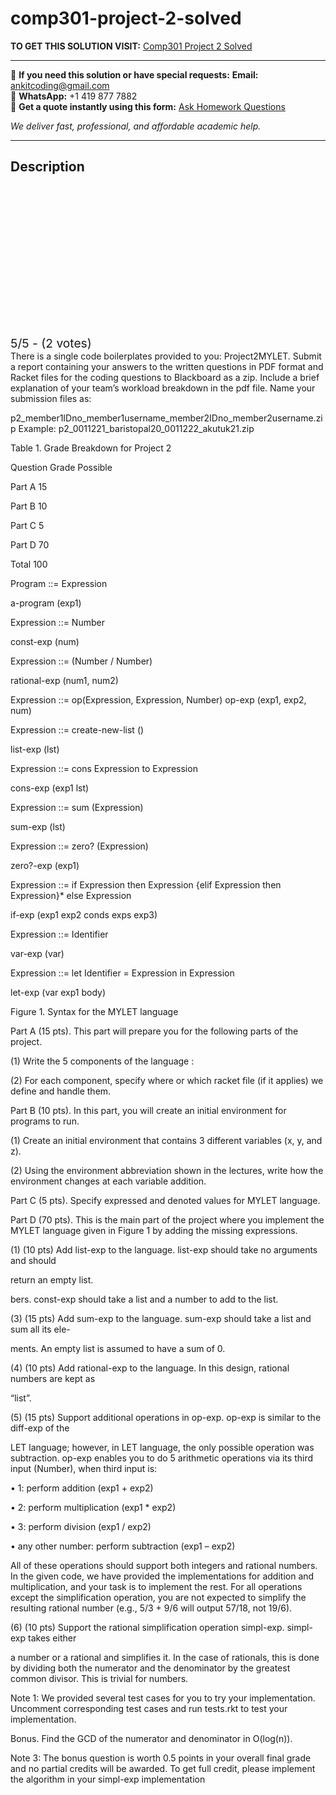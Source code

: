 # comp301-project-2-solved
**TO GET THIS SOLUTION VISIT:** [Comp301 Project 2 Solved](https://www.ankitcodinghub.com/product/comp301-project-2-solved-2/)


---

📩 **If you need this solution or have special requests:** **Email:** ankitcoding@gmail.com  
📱 **WhatsApp:** +1 419 877 7882  
📄 **Get a quote instantly using this form:** [Ask Homework Questions](https://www.ankitcodinghub.com/services/ask-homework-questions/)

*We deliver fast, professional, and affordable academic help.*

---

<h2>Description</h2>



<div class="kk-star-ratings kksr-auto kksr-align-center kksr-valign-top" data-payload="{&quot;align&quot;:&quot;center&quot;,&quot;id&quot;:&quot;117868&quot;,&quot;slug&quot;:&quot;default&quot;,&quot;valign&quot;:&quot;top&quot;,&quot;ignore&quot;:&quot;&quot;,&quot;reference&quot;:&quot;auto&quot;,&quot;class&quot;:&quot;&quot;,&quot;count&quot;:&quot;2&quot;,&quot;legendonly&quot;:&quot;&quot;,&quot;readonly&quot;:&quot;&quot;,&quot;score&quot;:&quot;5&quot;,&quot;starsonly&quot;:&quot;&quot;,&quot;best&quot;:&quot;5&quot;,&quot;gap&quot;:&quot;4&quot;,&quot;greet&quot;:&quot;Rate this product&quot;,&quot;legend&quot;:&quot;5\/5 - (2 votes)&quot;,&quot;size&quot;:&quot;24&quot;,&quot;title&quot;:&quot;Comp301 Project 2 Solved&quot;,&quot;width&quot;:&quot;138&quot;,&quot;_legend&quot;:&quot;{score}\/{best} - ({count} {votes})&quot;,&quot;font_factor&quot;:&quot;1.25&quot;}">

<div class="kksr-stars">

<div class="kksr-stars-inactive">
            <div class="kksr-star" data-star="1" style="padding-right: 4px">


<div class="kksr-icon" style="width: 24px; height: 24px;"></div>
        </div>
            <div class="kksr-star" data-star="2" style="padding-right: 4px">


<div class="kksr-icon" style="width: 24px; height: 24px;"></div>
        </div>
            <div class="kksr-star" data-star="3" style="padding-right: 4px">


<div class="kksr-icon" style="width: 24px; height: 24px;"></div>
        </div>
            <div class="kksr-star" data-star="4" style="padding-right: 4px">


<div class="kksr-icon" style="width: 24px; height: 24px;"></div>
        </div>
            <div class="kksr-star" data-star="5" style="padding-right: 4px">


<div class="kksr-icon" style="width: 24px; height: 24px;"></div>
        </div>
    </div>

<div class="kksr-stars-active" style="width: 138px;">
            <div class="kksr-star" style="padding-right: 4px">


<div class="kksr-icon" style="width: 24px; height: 24px;"></div>
        </div>
            <div class="kksr-star" style="padding-right: 4px">


<div class="kksr-icon" style="width: 24px; height: 24px;"></div>
        </div>
            <div class="kksr-star" style="padding-right: 4px">


<div class="kksr-icon" style="width: 24px; height: 24px;"></div>
        </div>
            <div class="kksr-star" style="padding-right: 4px">


<div class="kksr-icon" style="width: 24px; height: 24px;"></div>
        </div>
            <div class="kksr-star" style="padding-right: 4px">


<div class="kksr-icon" style="width: 24px; height: 24px;"></div>
        </div>
    </div>
</div>


<div class="kksr-legend" style="font-size: 19.2px;">
            5/5 - (2 votes)    </div>
    </div>
There is a single code boilerplates provided to you: Project2MYLET. Submit a report containing your answers to the written questions in PDF format and Racket files for the coding questions to Blackboard as a zip. Include a brief explanation of your team’s workload breakdown in the pdf file. Name your submission files as:

p2_member1IDno_member1username_member2IDno_member2username.zip Example: p2_0011221_baristopal20_0011222_akutuk21.zip

Table 1. Grade Breakdown for Project 2

Question Grade Possible

Part A 15

Part B 10

Part C 5

Part D 70

Total 100

Program ::= Expression

a-program (exp1)

Expression ::= Number

const-exp (num)

Expression ::= (Number / Number)

rational-exp (num1, num2)

Expression ::= op(Expression, Expression, Number) op-exp (exp1, exp2, num)

Expression ::= create-new-list ()

list-exp (lst)

Expression ::= cons Expression to Expression

cons-exp (exp1 lst)

Expression ::= sum (Expression)

sum-exp (lst)

Expression ::= zero? (Expression)

zero?-exp (exp1)

Expression ::= if Expression then Expression {elif Expression then Expression}* else Expression

if-exp (exp1 exp2 conds exps exp3)

Expression ::= Identifier

var-exp (var)

Expression ::= let Identifier = Expression in Expression

let-exp (var exp1 body)

Figure 1. Syntax for the MYLET language

Part A (15 pts). This part will prepare you for the following parts of the project.

(1) Write the 5 components of the language :

(2) For each component, specify where or which racket file (if it applies) we define and handle them.

Part B (10 pts). In this part, you will create an initial environment for programs to run.

(1) Create an initial environment that contains 3 different variables (x, y, and z).

(2) Using the environment abbreviation shown in the lectures, write how the environment changes at each variable addition.

Part C (5 pts). Specify expressed and denoted values for MYLET language.

Part D (70 pts). This is the main part of the project where you implement the MYLET language given in Figure 1 by adding the missing expressions.

(1) (10 pts) Add list-exp to the language. list-exp should take no arguments and should

return an empty list.

bers. const-exp should take a list and a number to add to the list.

(3) (15 pts) Add sum-exp to the language. sum-exp should take a list and sum all its ele-

ments. An empty list is assumed to have a sum of 0.

(4) (10 pts) Add rational-exp to the language. In this design, rational numbers are kept as

“list”.

(5) (15 pts) Support additional operations in op-exp. op-exp is similar to the diff-exp of the

LET language; however, in LET language, the only possible operation was subtraction. op-exp enables you to do 5 arithmetic operations via its third input (Number), when third input is:

• 1: perform addition (exp1 + exp2)

• 2: perform multiplication (exp1 * exp2)

• 3: perform division (exp1 / exp2)

• any other number: perform subtraction (exp1 – exp2)

All of these operations should support both integers and rational numbers. In the given code, we have provided the implementations for addition and multiplication, and your task is to implement the rest. For all operations except the simplification operation, you are not expected to simplify the resulting rational number (e.g., 5/3 + 9/6 will output 57/18, not 19/6).

(6) (10 pts) Support the rational simplification operation simpl-exp. simpl-exp takes either

a number or a rational and simplifies it. In the case of rationals, this is done by dividing both the numerator and the denominator by the greatest common divisor. This is trivial for numbers.

Note 1: We provided several test cases for you to try your implementation. Uncomment corresponding test cases and run tests.rkt to test your implementation.

Bonus. Find the GCD of the numerator and denominator in O(log(n)).

Note 3: The bonus question is worth 0.5 points in your overall final grade and no partial credits will be awarded. To get full credit, please implement the algorithm in your simpl-exp implementation
